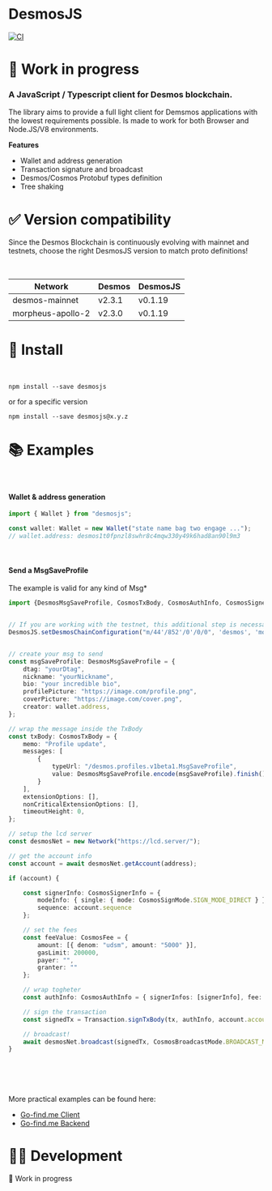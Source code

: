 # DesmosJS
[![CI](https://github.com/g-luca/desmosjs/actions/workflows/tests.yml/badge.svg?branch=master)](https://github.com/g-luca/desmosjs/actions/workflows/tests.yml)

# 👷 Work in progress

### A JavaScript / Typescript client for Desmos blockchain.

The library aims to provide a full light client for Demsmos applications with the lowest requirements possible.
Is made to work for both Browser and Node.JS/V8 environments.

**Features**

* Wallet and address generation
* Transaction signature and broadcast
* Desmos/Cosmos Protobuf types definition
* Tree shaking
# ✅ Version compatibility

Since the Desmos Blockchain is continuously evolving with mainnet and testnets, choose the right DesmosJS version to match proto definitions!

<br>

| Network           | Desmos | DesmosJS |
| ----------------- | ------ | -------- |
| desmos-mainnet    | v2.3.1 | v0.1.19  |
| morpheus-apollo-2 | v2.3.0 | v0.1.19  |

# 🛬 Install
<br>

```
npm install --save desmosjs
```

or for a specific version

```
npm install --save desmosjs@x.y.z
```

# 📚 Examples
<br>

#### Wallet & address generation

``` typescript
import { Wallet } from "desmosjs";

const wallet: Wallet = new Wallet("state name bag two engage ...");
// wallet.address: desmos1t0fpnzl8swhr8c4mqw330y49k6had8an90l9m3
```

<br>

#### Send a MsgSaveProfile

The example is valid for any kind of Msg\*

``` typescript
import {DesmosMsgSaveProfile, CosmosTxBody, CosmosAuthInfo, CosmosSignerInfo, CosmosSignMode, CosmosFee, CosmosBroadcastMode, Network, DesmosJS} from "desmosjs";


// If you are working with the testnet, this additional step is necessary:
DesmosJS.setDesmosChainConfiguration("m/44'/852'/0'/0/0", 'desmos', 'morpheus-apollo-2')


// create your msg to send
const msgSaveProfile: DesmosMsgSaveProfile = {
    dtag: "yourDtag",
    nickname: "yourNickname",
    bio: "your incredible bio",
    profilePicture: "https://image.com/profile.png",
    coverPicture: "https://image.com/cover.png",
    creator: wallet.address,
};

// wrap the message inside the TxBody
const txBody: CosmosTxBody = {
    memo: "Profile update",
    messages: [
        {
            typeUrl: "/desmos.profiles.v1beta1.MsgSaveProfile",
            value: DesmosMsgSaveProfile.encode(msgSaveProfile).finish(),
        }
    ],
    extensionOptions: [],
    nonCriticalExtensionOptions: [],
    timeoutHeight: 0,
};

// setup the lcd server
const desmosNet = new Network("https://lcd.server/");

// get the account info 
const account = await desmosNet.getAccount(address);

if (account) {

    const signerInfo: CosmosSignerInfo = {
        modeInfo: { single: { mode: CosmosSignMode.SIGN_MODE_DIRECT } },
        sequence: account.sequence
    };

    // set the fees
    const feeValue: CosmosFee = {
        amount: [{ denom: "udsm", amount: "5000" }],
        gasLimit: 200000,
        payer: "",
        granter: ""
    };

    // wrap togheter
    const authInfo: CosmosAuthInfo = { signerInfos: [signerInfo], fee: feeValue };

    // sign the transaction
    const signedTx = Transaction.signTxBody(tx, authInfo, account.accountNumber, Buffer.from(privKey, 'hex'));

    // broadcast!
    await desmosNet.broadcast(signedTx, CosmosBroadcastMode.BROADCAST_MODE_SYNC);
}


```
<br>
<br>
<br>
<br>
More practical examples can be found here:

* [Go-find.me Client](https://github.com/g-luca/go-find)
* [Go-find.me Backend](https://github.com/g-luca/api-go-find)

# 🧑‍💻 Development

👷 Work in progress
